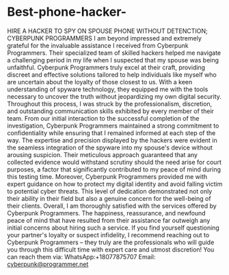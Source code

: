 # Best-phone-hacker-
HIRE A HACKER TO SPY ON SPOUSE PHONE WITHOUT DETENCTION; CYBERPUNK PROGRAMMERS
I am beyond impressed and extremely grateful for the invaluable assistance I received from Cyberpunk Programmers. Their specialized team of skilled hackers helped me navigate a challenging period in my life when I suspected that my spouse was being unfaithful.
Cyberpunk Programmers truly excel at their craft, providing discreet and effective solutions tailored to help individuals like myself who are uncertain about the loyalty of those closest to us. With a keen understanding of spyware technology, they equipped me with the tools necessary to uncover the truth without jeopardizing my own digital security.
Throughout this process, I was struck by the professionalism, discretion, and outstanding communication skills exhibited by every member of their team. From our initial interaction to the successful completion of the investigation, Cyberpunk Programmers maintained a strong commitment to confidentiality while ensuring that I remained informed at each step of the way.
The expertise and precision displayed by the hackers were evident in the seamless integration of the spyware into my spouse's device without arousing suspicion. Their meticulous approach guaranteed that any collected evidence would withstand scrutiny should the need arise for court purposes, a factor that significantly contributed to my peace of mind during this testing time.
Moreover, Cyberpunk Programmers provided me with expert guidance on how to protect my digital identity and avoid falling victim to potential cyber threats. This level of dedication demonstrated not only their ability in their field but also a genuine concern for the well-being of their clients.
Overall, I am thoroughly satisfied with the services offered by Cyberpunk Programmers. The happiness, reassurance, and newfound peace of mind that have resulted from their assistance far outweigh any initial concerns about hiring such a service. If you find yourself questioning your partner's loyalty or suspect infidelity, I recommend reaching out to Cyberpunk Programmers – they truly are the professionals who will guide you through this difficult time with expert care and utmost discretion!
You can reach them via:
WhatsApp:+18077875707
Email: cyberpunk@programmer.net
